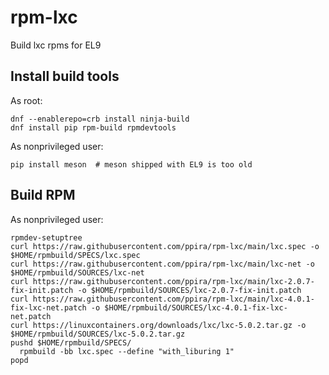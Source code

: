 # rpm-lxc
Build lxc rpms for EL9

## Install build tools
As root:
```
dnf --enablerepo=crb install ninja-build
dnf install pip rpm-build rpmdevtools
```
As nonprivileged user:
```
pip install meson  # meson shipped with EL9 is too old
```

## Build RPM
As nonprivileged user:
```
rpmdev-setuptree
curl https://raw.githubusercontent.com/ppira/rpm-lxc/main/lxc.spec -o $HOME/rpmbuild/SPECS/lxc.spec
curl https://raw.githubusercontent.com/ppira/rpm-lxc/main/lxc-net -o $HOME/rpmbuild/SOURCES/lxc-net
curl https://raw.githubusercontent.com/ppira/rpm-lxc/main/lxc-2.0.7-fix-init.patch -o $HOME/rpmbuild/SOURCES/lxc-2.0.7-fix-init.patch
curl https://raw.githubusercontent.com/ppira/rpm-lxc/main/lxc-4.0.1-fix-lxc-net.patch -o $HOME/rpmbuild/SOURCES/lxc-4.0.1-fix-lxc-net.patch
curl https://linuxcontainers.org/downloads/lxc/lxc-5.0.2.tar.gz -o $HOME/rpmbuild/SOURCES/lxc-5.0.2.tar.gz
pushd $HOME/rpmbuild/SPECS/
  rpmbuild -bb lxc.spec --define "with_liburing 1"
popd
```
